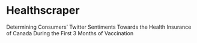 # Healthscraper
Determining Consumers’ Twitter Sentiments  Towards the Health Insurance of Canada During the First 3 Months of Vaccination
